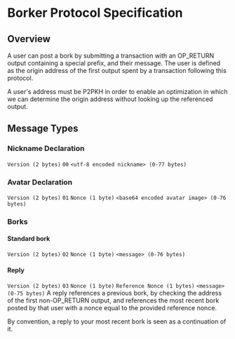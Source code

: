 # Borker Protocol Specification

## Overview
A user can post a bork by submitting a transaction with an OP_RETURN output containing a special prefix, and their message.
The user is defined as the origin address of the first output spent by a transaction following this protocol.

A user's address must be P2PKH in order to enable an optimization in which we can determine the origin address without
looking up the referenced output.


## Message Types

### Nickname Declaration
`Version (2 bytes)` `00` `<utf-8 encoded nickname> (0-77 bytes)`

### Avatar Declaration
`Version (2 bytes)` `01` `Nonce (1 byte)` `<base64 encoded avatar image> (0-76 bytes)`

### Borks

#### Standard bork
`Version (2 bytes)` `02` `Nonce (1 byte)` `<message> (0-76 bytes)`

#### Reply
`Version (2 bytes)` `03` `Nonce (1 byte)` `Reference Nonce (1 bytes)` `<message> (0-75 bytes)`
A reply references a previous bork, by checking the address of the first non-OP_RETURN output,
and references the most recent bork posted by that user with a nonce equal to the provided reference nonce.

By convention, a reply to your most recent bork is seen as a continuation of it.
